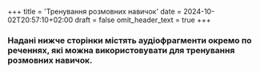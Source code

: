 +++
title = 'Тренування розмовних навичок'
date = 2024-10-02T20:57:10+02:00
draft = false
omit_header_text = true
+++

### Надані нижче сторінки містять аудіофрагменти окремо по реченнях, які можна використовувати для тренування розмовних навичок.
